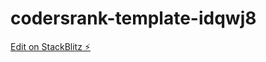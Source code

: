 # codersrank-template-idqwj8

[Edit on StackBlitz ⚡️](https://stackblitz.com/edit/codersrank-template-idqwj8)